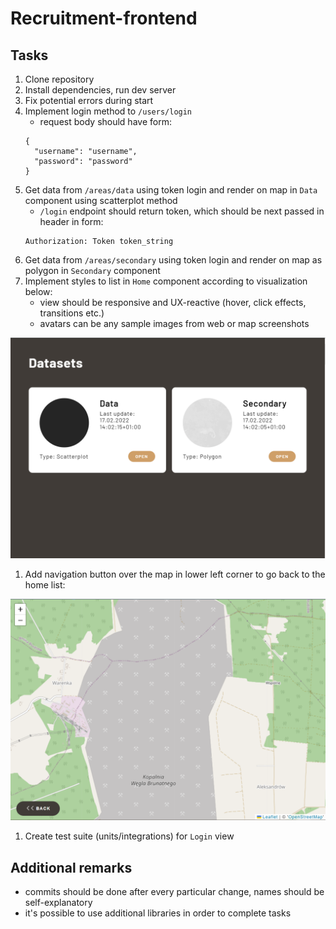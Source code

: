 # Recruitment-frontend

## Tasks
1. Clone repository
1. Install dependencies, run dev server
1. Fix potential errors during start
1. Implement login method to `/users/login`
    - request body should have form:
    ```
    {
      "username": "username",
      "password": "password"
    }
    ```
1. Get data from `/areas/data` using token login and render on map in `Data` component using scatterplot method  
    - `/login` endpoint should return token, which should be next passed in header in form:  
    ```
    Authorization: Token token_string
    ```
1. Get data from `/areas/secondary` using token login and render on map as polygon in `Secondary` component 
1. Implement styles to list in `Home` component according to visualization below:
    - view should be responsive and UX-reactive (hover, click effects, transitions etc.)
    - avatars can be any sample images from web or map screenshots

![home_preview](/src/assets/datasets_list.PNG)

1. Add navigation button over the map in lower left corner to go back to the home list:

![back_button](/src/assets/back_button.PNG)

1. Create test suite (units/integrations) for `Login` view

## Additional remarks
- commits should be done after every particular change, names should be self-explanatory
- it's possible to use additional libraries in order to complete tasks